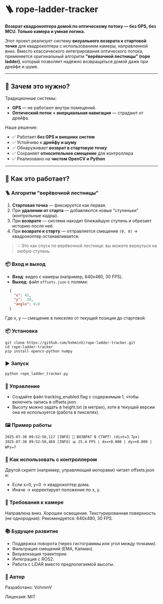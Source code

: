 # 🪜 rope-ladder-tracker

**Возврат квадрокоптера домой по оптическому потоку — без GPS, без MCU. Только камера и умная логика.**

Этот проект реализует систему **визуального возврата к стартовой точке** для квадрокоптера с использованием камеры, направленной вниз. 
Вместо классического интегрирования оптического потока, применяется оригинальный алгоритм **"верёвочной лестницы" (rope ladder)**, который позволяет надёжно возвращаться домой даже при дрейфе и шуме.

---

## 🚀 Зачем это нужно?

Традиционные системы:
- **GPS** — не работают внутри помещений.
- **Оптический поток + инерциальная навигация** — страдают от дрейфа.

Наше решение:
- ✅ Работает **без GPS и внешних систем**
- ✅ Устойчиво к **дрейфу и шуму**
- ✅ Обнаруживает **возврат в стартовую точку**
- ✅ Сохраняет **относительное смещение** для контроллера
- ✅ Реализовано на **чистом OpenCV и Python**

---

## 🔧 Как это работает?

### 🪜 Алгоритм "верёвочной лестницы"

1. **Стартовая точка** — фиксируется как первая.
2. При **удалении от старта** — добавляются новые "ступеньки" (контрольные кадры).
3. При **возврате** — система находит ближайшую ступень и обрезает историю после неё.
4. При **возврате к старту** — отправляется смещение `(0, 0)` → квадрокоптер останавливается.

> 💡 Это как спуск по верёвочной лестнице: вы можете вернуться на любую ступень.

### 📦 Вход и выход
- **Вход**: видео с камеры (например, 640x480, 30 FPS).
- **Выход**: файл `offsets.json` с полями:
```json
  {
    "x": 45,
    "y": -30,
    "angle": 0.0
  }
```
Где x, y — смещение в пикселях от текущей позиции до стартовой.

### 📦 Установка
```
git clone https://github.com/VohminV/rope-ladder-tracker.git
cd rope-ladder-tracker
pip install opencv-python numpy
```

### ▶️ Запуск 
```bash
python rope_ladder_tracker.py
``` 
 
### 📝 Управление 
  * Создайте файл tracking_enabled.flag с содержимым 1, чтобы включить запись в offsets.json.
  * Высоту можно задать в height.txt (в метрах), хотя в текущей версии она не используется (работа в пикселях).
     
### 🖼️ Пример работы 
```
2025-07-30 09:52:50,117 [INFO] 🎯 ВОЗВРАТ В СТАРТ! (dist=3.7px)
2025-07-30 09:52:50,469 [INFO] 📊 25.4 FPS | dx=+0.000 | dy=+0.000 | WPs=7
```
### 🤝 Как использовать с контроллером 

Другой скрипт (например, управляющий моторами) читает offsets.json и: 
  * Если x=0, y=0 → квадрокоптер дома.
  * Иначе → корректирует положение по x, y.
    
### 📸 Требования к камере 
  Направлена вниз.
  Хорошее освещение.
  Текстурированная поверхность (не однородная).
  Рекомендуется: 640x480, 30 FPS.
  
### 📚 Будущее развитие 
  * Поддержка поворота (через гистограммы или угол между точками).
  * Фильтрация смещений (EMA, Калман).
  * Визуализация траектории.
  * Интеграция с ROS2.
  * Работа с LiDAR вместо предполагаемой высоты.

### 🙏 Автор 
Разработано: VohminV

Лицензия: MIT 
     
     
